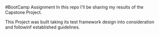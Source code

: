 #BootCamp Assignment
In this repo I'll be sharing my results of the Capstone Project.

This Project was built taking its test framework design into consideration and followinf established guidelines. 

